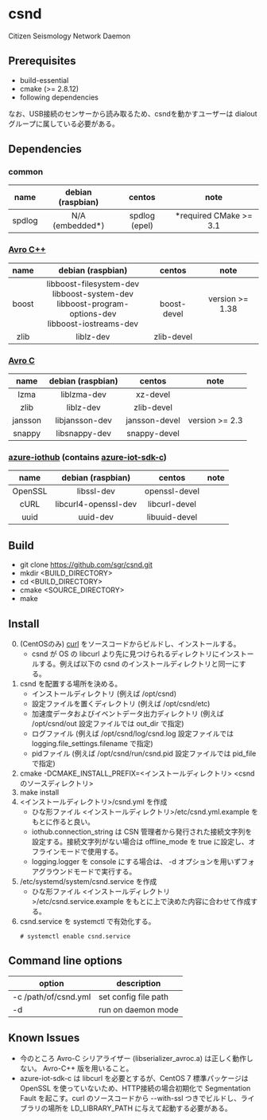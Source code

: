 # csnd

Citizen Seismology Network Daemon

## Prerequisites

* build-essential
* cmake (>= 2.8.12)
* following dependencies

なお、USB接続のセンサーから読み取るため、csndを動かすユーザーは dialout グループに属している必要がある。

## Dependencies

### common

|  name   | debian (raspbian) |    centos     |          note          |
|:-------:|:-----------------:|:-------------:|:----------------------:|
| spdlog  |  N/A (embedded*)  | spdlog (epel) | *required CMake >= 3.1 |


### [Avro C++](https://github.com/apache/avro)

|  name   | debian (raspbian) |    centos     |          note          |
|:-------:|:-----------------:|:-------------:|:----------------------:|
|  boost  | libboost-filesystem-dev <br/> libboost-system-dev <br/> libboost-program-options-dev <br/> libboost-iostreams-dev |  <br/> boost-devel  | version >= 1.38        |
|  zlib   |     liblz-dev     |  zlib-devel   ||

### [Avro C](https://github.com/apache/avro)

|  name   | debian (raspbian) |    centos     |          note          |
|:-------:|:-----------------:|:-------------:|:----------------------:|
|  lzma   |    liblzma-dev    |    xz-devel   ||
|  zlib   |     liblz-dev     |  zlib-devel   ||
| jansson |  libjansson-dev   | jansson-devel |    version >= 2.3      |
| snappy  |  libsnappy-dev    | snappy-devel  ||

### [azure-iothub](https://github.com/sgr/azure-iothub) (contains [azure-iot-sdk-c](https://github.com/Azure/azure-iot-sdk-c))

|  name   |   debian (raspbian)  |    centos     |          note          |
|:-------:|:--------------------:|:-------------:|:----------------------:|
| OpenSSL |      libssl-dev      | openssl-devel ||
|  cURL   | libcurl4-openssl-dev | libcurl-devel ||
|  uuid   |       uuid-dev       | libuuid-devel ||

## Build

* git clone https://github.com/sgr/csnd.git
* mkdir <BUILD_DIRECTORY>
* cd <BUILD_DIRECTORY>
* cmake <SOURCE_DIRECTORY>
* make

## Install

0. (CentOSのみ) [curl](https://curl.haxx.se/) をソースコードからビルドし、インストールする。
   - csnd が OS の libcurl より先に見つけられるディレクトリにインストールする。例えば以下の csnd のインストールディレクトリと同一にする。
1. csnd を配置する場所を決める。
   - インストールディレクトリ (例えば /opt/csnd)
   - 設定ファイルを置くディレクトリ (例えば /opt/csnd/etc)
   - 加速度データおよびイベントデータ出力ディレクトリ (例えば /opt/csnd/out 設定ファイルでは out_dir で指定)
   - ログファイル (例えば /opt/csnd/log/csnd.log 設定ファイルでは logging.file_settings.filename で指定)
   - pidファイル (例えば /opt/csnd/run/csnd.pid 設定ファイルでは pid_file で指定)
2. cmake -DCMAKE_INSTALL_PREFIX=<インストールディレクトリ> <csndのソースディレクトリ>
3. make install
4. <インストールディレクトリ>/csnd.yml を作成
   - ひな形ファイル <インストールディレクトリ>/etc/csnd.yml.example をもとに作ると良い。
   - iothub.connection_string は CSN 管理者から発行された接続文字列を設定する。接続文字列がない場合は offline_mode を true に設定し、オフラインモードで使用する。
   - logging.logger を console にする場合は、 -d オプションを用いずフォアグラウンドモードで実行する。
5. /etc/systemd/system/csnd.service を作成
   - ひな形ファイル <インストールディレクトリ>/etc/csnd.service.example をもとに上で決めた内容に合わせて作成する。
6. csnd.service を systemctl で有効化する。
   ```(sh)
   # systemctl enable csnd.service
   ```

## Command line options

| option | description|
|------|-------------|
| -c /path/of/csnd.yml | set config file path |
| -d | run on daemon mode |

## Known Issues

* 今のところ Avro-C シリアライザー (libserializer_avroc.a) は正しく動作しない。 Avro-C++ 版を用いること。
* azure-iot-sdk-c は libcurl を必要とするが、CentOS 7 標準パッケージは OpenSSL を使っていないため、HTTP接続の場合初期化で Segmentation Fault を起こす。curl のソースコードから --with-ssl つきでビルドし、ライブラリの場所を LD_LIBRARY_PATH に与えて起動する必要がある。
